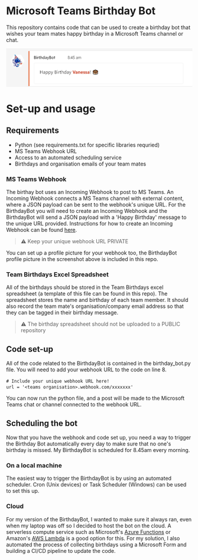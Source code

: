 # Microsoft Teams Birthday Bot
This repository contains code that can be used to create a birthday bot that wishes your team mates happy birthday in a Microsoft Teams channel or chat. 

![BirthdayBot screenshot](BirthdayBot.png)

# Set-up and usage
## Requirements
* Python (see requirements.txt for specific libraries requried)
* MS Teams Webhook URL
* Access to an automated scheduling service
* Birthdays and organisation emails of your team mates
### MS Teams Webhook
The birthay bot uses an Incoming Webhook to post to MS Teams. An Incoming Webhook connects a MS Teams channel with external content, where a JSON payload can be sent to the webhook's unique URL. For the BirthdayBot you will need to create an Incoming Webhook and the BirthdayBot will send a JSON payload with a 'Happy Birthday' message to the unique URL provided. Instructions for how to create an Incoming Webhook can be found [here](https://learn.microsoft.com/en-us/microsoftteams/platform/webhooks-and-connectors/how-to/add-incoming-webhook). 
> :warning: Keep your unique webhook URL PRIVATE

You can set up a profile picture for your webhook too, the BirthdayBot profile picture in the screenshot above is included in this repo. 
### Team Birthdays Excel Spreadsheet
All of the birthdays should be stored in the Team Birthdays excel spreadsheet (a template of this file can be found in this repo). The spreadsheet stores the name and birthday of each team member. It should also record the team mate's organisation/company email address so that they can be tagged in their birthday message. 
> :warning: The birthday spreadsheet should not be uploaded to a PUBLIC repository 
## Code set-up
All of the code related to the BirthdayBot is contained in the birthday_bot.py file. You will need to add your webhook URL to the code on line 8. 
```
# Include your unique webhook URL here!
url = '<teams organisation>.webhook.com/xxxxxxx'
```
You can now run the python file, and a post will be made to the Microsoft Teams chat or channel connected to the webhook URL. 

## Scheduling the bot 
Now that you have the webhook and code set up, you need a way to trigger the Birthday Bot automatically every day to make sure that no one's birthday is missed. My BirthdayBot is scheduled for 8.45am every morning. 
### On a local machine 
The easiest way to trigger the BirthdayBot is by using an automated scheduler. Cron (Unix devices) or Task Scheduler (Windows) can be used to set this up. 
### Cloud
For my version of the BirthdayBot, I wanted to make sure it always ran, even when my laptop was off so I decided to host the bot on the cloud. A serverless compute service such as Microsoft's [Azure Functions](https://azure.microsoft.com/en-au/products/functions/) or Amazon's [AWS Lambda](https://aws.amazon.com/lambda/) is a good option for this. For my solution, I also automated the process of collecting birthdays using a Microsoft Form and building a CI/CD pipeline to update the code. 
